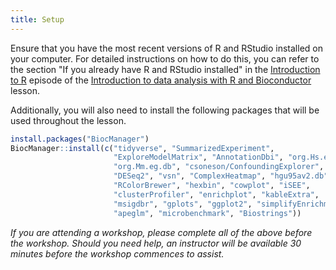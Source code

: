 ```yaml
---
title: Setup
---
```


Ensure that you have the most recent versions of R and RStudio installed on your computer. 
For detailed instructions on how to do this, you can refer to the section "If you already have R and RStudio installed" 
in the [Introduction to R](https://carpentries-incubator.github.io/bioc-intro/#r-and-rstudio)
episode of the [Introduction to data analysis with R and Bioconductor](https://carpentries-incubator.github.io/bioc-intro) lesson.

Additionally, you will also need to install the following packages that will be used throughout the lesson. 

```r
install.packages("BiocManager")
BiocManager::install(c("tidyverse", "SummarizedExperiment",
                       "ExploreModelMatrix", "AnnotationDbi", "org.Hs.eg.db", 
                       "org.Mm.eg.db", "csoneson/ConfoundingExplorer",
                       "DESeq2", "vsn", "ComplexHeatmap", "hgu95av2.db",
                       "RColorBrewer", "hexbin", "cowplot", "iSEE",
                       "clusterProfiler", "enrichplot", "kableExtra",
                       "msigdbr", "gplots", "ggplot2", "simplifyEnrichment",
                       "apeglm", "microbenchmark", "Biostrings"))

```

*If you are attending a workshop, please complete all of the above before the workshop. Should you need help, an instructor will be available 30 minutes before the workshop commences to assist.*







